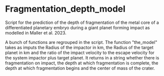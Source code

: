 # Fragmentation_depth_model
Script for the prediction of the depth of fragmentation of the metal core of a differentiated planetary embryo during a giant planet forming impact as modelled in Maller et al. 2023.


A bunch of functions are regrouped in the script.
The function "the_model" takes as imputs the Radius of the impactor in km, the Radius of the target planet in km and the ratio of the impact velocity to the escape velocity for the system impactor plus target planet. 
It returns in a string whether there is fragmentation on impact, the depth at which fragmentation is complete, the depth at which fragmentation begins and the center of mass of the crater.
